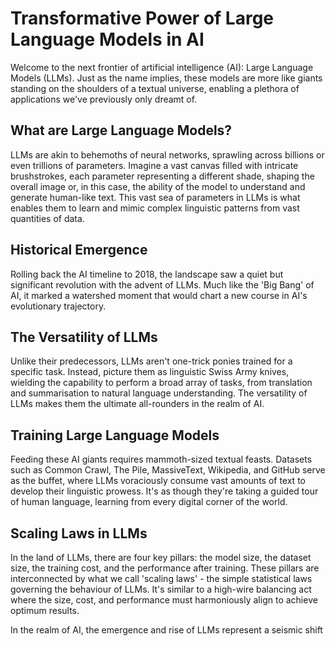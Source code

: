 # Transformative Power of Large Language Models in AI
Welcome to the next frontier of artificial intelligence (AI): Large Language Models (LLMs). Just as the name implies, these models are more like giants standing on the shoulders of a textual universe, enabling a plethora of applications we've previously only dreamt of.

## What are Large Language Models?
LLMs are akin to behemoths of neural networks, sprawling across billions or even trillions of parameters. Imagine a vast canvas filled with intricate brushstrokes, each parameter representing a different shade, shaping the overall image or, in this case, the ability of the model to understand and generate human-like text. This vast sea of parameters in LLMs is what enables them to learn and mimic complex linguistic patterns from vast quantities of data.

## Historical Emergence
Rolling back the AI timeline to 2018, the landscape saw a quiet but significant revolution with the advent of LLMs. Much like the 'Big Bang' of AI, it marked a watershed moment that would chart a new course in AI's evolutionary trajectory.

## The Versatility of LLMs
Unlike their predecessors, LLMs aren't one-trick ponies trained for a specific task. Instead, picture them as linguistic Swiss Army knives, wielding the capability to perform a broad array of tasks, from translation and summarisation to natural language understanding. The versatility of LLMs makes them the ultimate all-rounders in the realm of AI.

## Training Large Language Models
Feeding these AI giants requires mammoth-sized textual feasts. Datasets such as Common Crawl, The Pile, MassiveText, Wikipedia, and GitHub serve as the buffet, where LLMs voraciously consume vast amounts of text to develop their linguistic prowess. It's as though they're taking a guided tour of human language, learning from every digital corner of the world.

## Scaling Laws in LLMs
In the land of LLMs, there are four key pillars: the model size, the dataset size, the training cost, and the performance after training. These pillars are interconnected by what we call 'scaling laws' - the simple statistical laws governing the behaviour of LLMs. It's similar to a high-wire balancing act where the size, cost, and performance must harmoniously align to achieve optimum results.

In the realm of AI, the emergence and rise of LLMs represent a seismic shift